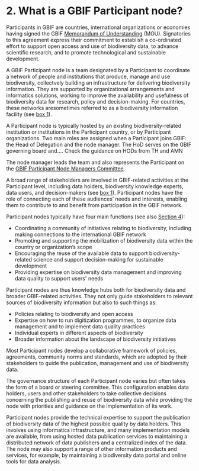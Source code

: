 # 2. What is a GBIF Participant node?

Participants in GBIF are countries, international organizations or economies having signed the GBIF [Memorandum of Understanding](https://www.gbif.org/document/80661) \(MOU\). Signatories to this agreement express their commitment to establish a co-ordinated effort to support open access and use of biodiversity data, to advance scientific research, and to promote technological and sustainable development.  

A GBIF Participant node is a team designated by a Participant to coordinate a network of people and institutions that produce, manage and use biodiversity, collectvely building an infrastructure for delivering biodiversity information. They are supported by organizational arrangements and informatics solutions, working to improve the availability and usefulness of biodiversity data for research, policy and decision-making. For countries, these networks aresometimes referred to as a biodiversity information facility (see [box 1](box-1.-definitions-of-key-structures-and-roles-in-the-gbif-network-at-the-level-of-participant-count.md)\). 

A Participant node is typically hosted by an existing biodiversity-related institution or institutions in the Participant country, or by Participant organizations. Two main roles are assigned when a Participant joins GBIF: the Head of Delegation and the node manager. The HoD serves on the GBIF governing board and….
    Check the guidance on HODs from TH and AMN

The node manager leads the team and also represents the Participant on the [GBIF Participant Node Managers Committee](https://www.gbif.org/contact-us/directory?group=nodesCommittee). 

A broad range of stakeholders are involved in GBIF-related activities at the Participant level, including data holders, biodiversity knowledge experts, data users, and decision-makers \(see [box 1](box-1.-definitions-of-key-structures-and-roles-in-the-gbif-network-at-the-level-of-participant-count.md)\). Participant nodes have the role of connecting each of these audiences’ needs and interests, enabling them to contribute to and benefit from participation in the GBIF network. 

Participant nodes typically have four main functions \(see also [Section 4](../4.-what-services-do-participant-nodes-provide/4.0-introduction.md)\):  

* Coordinating a community of initiatives relating to biodiversity, including making connections to the international GBIF network
* Promoting and supporting the mobilization of biodiversity data within the country or organization’s scope 
* Encouraging the reuse of the available data to support biodiversity-related science and support decision-making for sustainable development
* Providing expertise on biodiversity data management and improving data quality to support users' needs

Participant nodes are thus knowledge hubs both for biodiversity data and broader GBIF-related activities. They not only guide stakeholders to relevant sources of biodiversity information but also to such things as:  

* Policies relating to biodiversity and open access 
* Expertise on how to run digitization programmes, to organize data management and to implement data quality practices 
* Individual experts in different aspects of biodiversity 
* Broader information about the landscape of biodiversity initiatives 

Most Participant nodes develop a collaborative framework of policies, agreements, community norms and standards, which are adopted by their stakeholders to guide the publication, management and use of biodiversity data. 

The governance structure of each Participant node varies but often takes the form of a board or steering committee. This configuration enables data holders, users and other stakeholders to take collective decisions concerning the publishing and reuse of biodiversity data while providing the node with priorities and guidance on the implementation of its work. 

Participant nodes provide the technical expertise to support the publication of biodiversity data of the highest possible quality by data holders. This involves using informatics infrastructure, and many implementation models are available, from using hosted data publication services to maintaining a distributed network of data publishers and a centralized index of the data. The node may also support a range of other information products and services, for example, by maintaining a biodiversity data portal and online tools for data analysis.  

